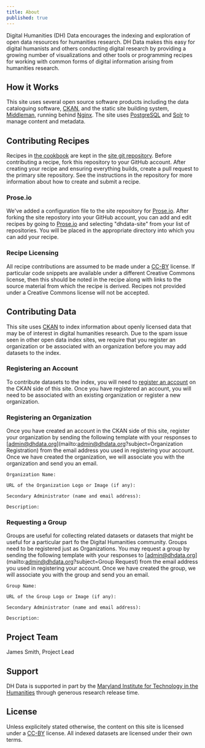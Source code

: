 ```yaml
---
title: About
published: true
---
```

Digital Humanities (DH) Data encourages the indexing and exploration of open data resources for humanities research. DH Data makes this easy for digital humanists and others conducting digital research by providing a growing number of visualizations and other tools or programming recipes for working with common forms of digital information arising from humanities research.

## How it Works

This site uses several open source software products including the data cataloguing software, [CKAN](http://ckan.org/), and the static site building system, [Middleman](http://middlemanapp.com/), running behind [Nginx](http://nginx.org/). The site uses [PostgreSQL](http://www.postgresql.org/) and [Solr](http://lucene.apache.org/solr/) to manage content and metadata. 

## Contributing Recipes

Recipes in [the cookbook](https://www.dhdata.org/cookbook/) are kept in the [site git repository](https://github.com/dhdata/dhdata-site). Before contributing a recipe, fork this repository to your GitHub account. After creating your recipe and ensuring everything builds, create a pull request to the primary site repository. See the instructions in the repository for more information about how to create and submit a recipe.

### Prose.io

We've added a configuration file to the site repository for [Prose.io](http://prose.io/). After forking the site repostory into your GitHub account, you can add and edit recipes by going to [Prose.io](http://prose.io/) and selecting "dhdata-site" from your list of repositories. You will be placed in the appropriate directory into which you can add your recipe.

### Recipe Licensing

All recipe contributions are assumed to be made under a [CC-BY](http://creativecommons.org/licenses/by/3.0/) license. If particular code snippets are available under a different Creative Commons license, then this should be noted in the recipe along with links to the source material from which the recipe is derived. Recipes not provided under a Creative Commons license will not be accepted.

## Contributing Data

This site uses [CKAN](http://ckan.org) to index information about openly licensed data that may be of interest in digital humanities research. Due to the spam issue seen in other open data index sites, we require that you register an organization or be associated with an organization before you may add datasets to the index.

### Registering an Account

To contribute datasets to the index, you will need to [register an account](https://www.dhdata.org/user/register) on the CKAN side of this site. Once you have registered an account, you will need to be associated with an existing organization or register a new organization.

### Registering an Organization

Once you have created an account in the CKAN side of this site, register your organization by sending the following template with your responses to [admin@dhdata.org](mailto:admin@dhdata.org?subject=Organization Registration) from the email address you used in registering your account. Once we have created the organization, we will associate you with the organization and send you an email.

```
Organization Name:

URL of the Organization Logo or Image (if any):

Secondary Administrator (name and email address):

Description:
```

### Requesting a Group

Groups are useful for collecting related datasets or datasets that might be useful for a particular part fo the Digital Humanities community. Groups need to be registered just as Organizations. You may request a group by sending the following template with your responses to [admin@dhdata.org](mailto:admin@dhdata.org?subject=Group Request) from the email address you used in registering your account. Once we have created the group, we will associate you with the group and send you an email.

```
Group Name:

URL of the Group Logo or Image (if any):

Secondary Administrator (name and email address):

Description:
```

## Project Team

James Smith, Project Lead

## Support

DH Data is supported in part by the [Maryland Institute for Technology in the Humanities](http://mith.umd.edu/) through generous research release time.

## License

Unless explicitely stated otherwise, the content on this site is licensed under a [CC-BY](http://creativecommons.org/licenses/by/3.0/) license. All indexed datasets are licensed under their own terms.